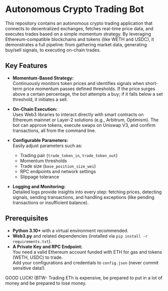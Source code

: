 # Autonomous Crypto Trading Bot

This repository contains an autonomous crypto trading application that connects to decentralized exchanges, fetches real-time price data, and executes trades based on a simple momentum strategy. By leveraging Ethereum-compatible blockchains and tokens (like WETH and USDC), it demonstrates a full pipeline: from gathering market data, generating buy/sell signals, to executing on-chain trades.

## Key Features

- **Momentum-Based Strategy:**  
  Continuously monitors token prices and identifies signals when short-term price momentum passes defined thresholds. If the price surges above a certain percentage, the bot attempts a buy; if it falls below a set threshold, it initiates a sell.

- **On-Chain Execution:**  
  Uses Web3 libraries to interact directly with smart contracts on Ethereum mainnet or Layer-2 solutions (e.g., Arbitrum, Optimism). The bot can approve tokens, execute swaps on Uniswap V3, and confirm transactions, all from the command line.

- **Configurable Parameters:**  
  Easily adjust parameters such as:
  - Trading pair (`trade_token_in`, `trade_token_out`)
  - Momentum thresholds
  - Trade size (`base_position_size_wei`)
  - RPC endpoints and network settings
  - Slippage tolerance

- **Logging and Monitoring:**  
  Detailed logs provide insights into every step: fetching prices, detecting signals, sending transactions, and handling exceptions (like pending transactions or insufficient balance).

## Prerequisites

- **Python 3.10+** with a virtual environment recommended.
- **Web3.py** and related dependencies (installed via `pip install -r requirements.txt`).
- **A Private Key and RPC Endpoint:**  
  You need a valid Ethereum account funded with ETH for gas and tokens (WETH, USDC) to trade.  
  Add your configurations and credentials to `config.json` (never commit sensitive data!).

GOOD LUCK! (BTW- Trading ETh is expensive, be prepared to put in a lot of money and be prepared to lose money.
